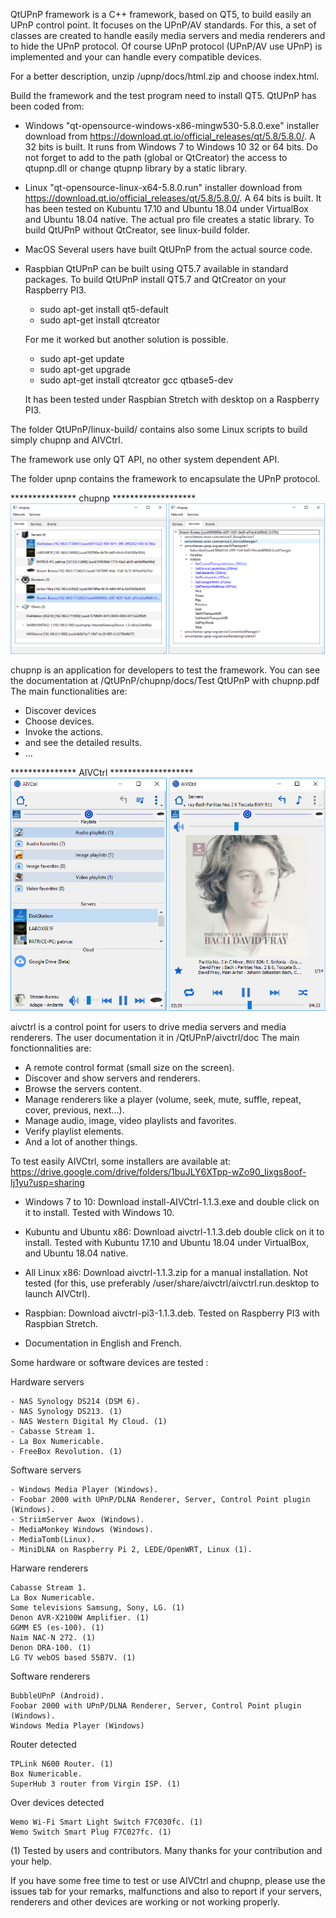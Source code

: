 QtUPnP framework is a C++ framework, based on QT5, to build easily an UPnP control point.
It focuses on the UPnP/AV standards.
For this, a set of classes are created to handle easily media servers and media renderers and to hide the UPnP protocol.
Of course UPnP protocol (UPnP/AV use UPnP) is implemented and your can handle every compatible devices.

For a better description, unzip /upnp/docs/html.zip and choose index.html.

Build the framework and the test program need to install QT5. QtUPnP has been coded from:
  - Windows "qt-opensource-windows-x86-mingw530-5.8.0.exe" installer download from https://download.qt.io/official_releases/qt/5.8/5.8.0/.
    A 32 bits is built. It runs from Windows 7 to Windows 10 32 or 64 bits. 
    Do not forget to add to the path (global or QtCreator) the access to qtupnp.dll or change qtupnp library by a static library.

  - Linux "qt-opensource-linux-x64-5.8.0.run" installer download from https://download.qt.io/official_releases/qt/5.8/5.8.0/.
    A 64 bits is built. It has been tested on Kubuntu 17.10 and Ubuntu 18.04 under VirtualBox and Ubuntu 18.04 native.
    The actual pro file creates a static library.
	To build QtUPnP without QtCreator, see linux-build folder.
	
  - MacOS Several users have built QtUPnP from the actual source code.
  
  - Raspbian QtUPnP can be built using QT5.7 available in standard packages.
    To build QtUPnP install QT5.7 and QtCreator on your Raspberry PI3.
	  * sudo apt-get install qt5-default
      * sudo apt-get install qtcreator
	  
	For me it worked but another solution is possible.
	
	  * sudo apt-get update
      * sudo apt-get upgrade
      * sudo apt-get install qtcreator gcc qtbase5-dev
	  
    It has been tested under Raspbian Stretch with desktop on a Raspberry PI3.
	
The folder QtUPnP/linux-build/ contains also some Linux scripts to build simply chupnp and AIVCtrl.

The framework use only QT API, no other system dependent API.

The folder upnp contains the framework to encapsulate the UPnP protocol.


*************** chupnp *******************
![](readme-images/chupnp.png)

chupnp is an application for developers to test the framework. You can see the documentation at /QtUPnP/chupnp/docs/Test QtUPnP with chupnp.pdf
The main functionalities are:
  - Discover devices
  - Choose devices.
  - Invoke the actions.
  - and see the detailed results.
  - ...
  
  
*************** AIVCtrl *******************
![](readme-images/aivctrl.png)

aivctrl is a control point for users to drive media servers and media renderers. The user documentation it in /QtUPnP/aivctrl/doc
The main fonctionnalities are:
  - A remote control format (small size on the screen).
  - Discover and show servers and renderers.
  - Browse the servers content.
  - Manage renderers like a player (volume, seek, mute, suffle, repeat, cover, previous, next...).
  - Manage audio, image, video playlists and favorites.
  - Verify playlist elements.
  - And a lot of another things.
  
To test easily AIVCtrl, some installers are available at: https://drive.google.com/drive/folders/1buJLY6XTpp-wZo90_Iixgs8oof-Ij1yu?usp=sharing
  - Windows 7 to 10: Download install-AIVCtrl-1.1.3.exe and double click on it to install.
    Tested with Windows 10.
	
  - Kubuntu and Ubuntu x86: Download aivctrl-1.1.3.deb double click on it to install.
    Tested with Kubuntu 17.10 and Ubuntu 18.04 under VirtualBox, and Ubuntu 18.04 native.
	
  - All Linux x86: Download aivctrl-1.1.3.zip for a manual installation.
    Not tested (for this, use preferably /user/share/aivctrl/aivctrl.run.desktop to launch AIVCtrl).
	
  - Raspbian: Download aivctrl-pi3-1.1.3.deb.
      Tested on Raspberry PI3 with Raspbian Stretch.
    	
  - Documentation in English and French.
  
Some hardware or software devices are tested :
  
 Hardware servers

    - NAS Synology DS214 (DSM 6).
	- NAS Synology DS213. (1)
    - NAS Western Digital My Cloud. (1)
    - Cabasse Stream 1.
    - La Box Numericable.
    - FreeBox Revolution. (1)
 
 Software servers

    - Windows Media Player (Windows).
    - Foobar 2000 with UPnP/DLNA Renderer, Server, Control Point plugin (Windows).
    - StriimServer Awox (Windows).
    - MediaMonkey Windows (Windows).
    - MediaTomb(Linux).
	- MiniDLNA on Raspberry Pi 2, LEDE/OpenWRT, Linux (1).

 Harware renderers

    Cabasse Stream 1.
    La Box Numericable.
    Some televisions Samsung, Sony, LG. (1)
    Denon AVR-X2100W Amplifier. (1)
	GGMM E5 (es-100). (1)
	Naim NAC-N 272. (1)
	Denon DRA-100. (1)
    LG TV webOS based 55B7V. (1)

 Software renderers

    BubbleUPnP (Android).
    Foobar 2000 with UPnP/DLNA Renderer, Server, Control Point plugin (Windows).
    Windows Media Player (Windows)
	
 Router	detected
 
 	TPLink N600 Router. (1)
	Box Numericable.
	SuperHub 3 router from Virgin ISP. (1)
	
 Over devices detected

    Wemo Wi-Fi Smart Light Switch F7C030fc. (1)
	Wemo Switch Smart Plug F7C027fc. (1)
	
  (1) Tested by users and contributors. Many thanks for your contribution and your help.

If you have some free time to test or use AIVCtrl and chupnp, please use the issues tab for your remarks, malfunctions
and also to report if your servers, renderers and other devices are working or not working properly.





